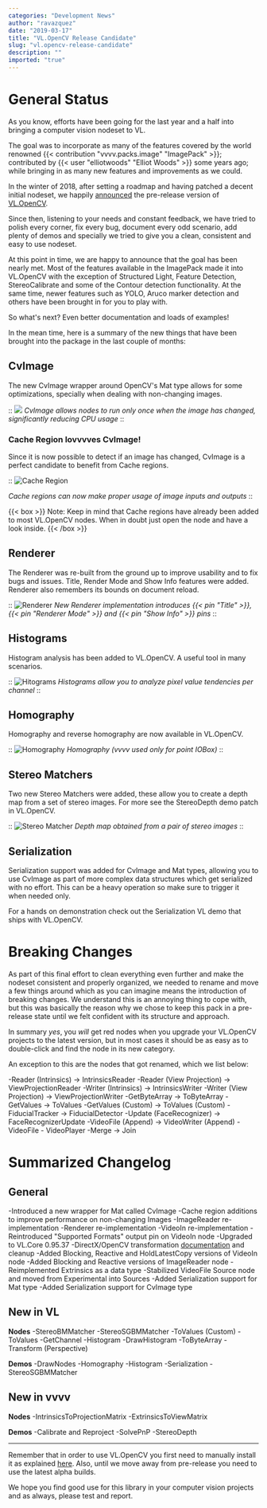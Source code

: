 ```yaml
---
categories: "Development News"
author: "ravazquez"
date: "2019-03-17"
title: "VL.OpenCV Release Candidate"
slug: "vl.opencv-release-candidate"
description: ""
imported: "true"
---
```



# General Status
As you know, efforts have been going for the last year and a half into bringing a computer vision nodeset to VL.

The goal was to incorporate as many of the features covered by the world renowned {{< contribution "vvvv.packs.image" "ImagePack" >}}; contributed by {{< user "elliotwoods" "Elliot Woods" >}} some years ago; while bringing in as many new features and improvements as we could.

In the winter of 2018, after setting a roadmap and having patched a decent initial nodeset, we happily [announced](/blog/2018/vl-opencv-is-in-da-house) the pre-release version of [VL.OpenCV](https://github.com/vvvv/VL.OpenCV).

Since then, listening to your needs and constant feedback, we have tried to polish every corner, fix every bug, document every odd scenario, add plenty of demos and specially we tried to give you a clean, consistent and easy to use nodeset.

At this point in time, we are happy to announce that the goal has been nearly met. Most of the features available in the ImagePack made it into VL.OpenCV with the exception of Structured Light, Feature Detection, StereoCalibrate and some of the Contour detection functionality. At the same time, newer features such as YOLO, Aruco marker detection and others have been brought in for you to play with.

So what's next? Even better documentation and loads of examples!

In the mean time, here is a summary of the new things that have been brought into the package in the last couple of months:

##  CvImage
The new CvImage wrapper around OpenCV's Mat type allows for some optimizations, specially when dealing with non-changing images.

::
![](CvImage.gif)
*CvImage allows nodes to run only once when the image has changed, significantly reducing CPU usage*
::


###  Cache Region lovvvves CvImage!
Since it is now possible to detect if an image has changed, CvImage is a perfect candidate to benefit from Cache regions. 

::
![Cache Region](CacheRegion.gif) 

*Cache regions can now make proper usage of image inputs and outputs*
::

{{< box >}}
Note:
Keep in mind that Cache regions have already been added to most VL.OpenCV nodes. When in doubt just open the node and have a look inside.
{{< /box >}}

##  Renderer
The Renderer was re-built from the ground up to improve usability and to fix bugs and issues. Title, Render Mode and Show Info features were added. Renderer also remembers its bounds on document reload.

::
![Renderer](Renderer.gif)
*New Renderer implementation introduces {{< pin "Title" >}}, {{< pin "Renderer Mode" >}} and {{< pin "Show Info" >}} pins*
::

##  Histograms
Histogram analysis has been added to VL.OpenCV. A useful tool in many scenarios.

::
![Hitograms](Histogram.gif)
*Histograms allow you to analyze pixel value tendencies per channel*
::


##  Homography
Homography and reverse homography are now available in VL.OpenCV.

::
![Homography](Homography.gif)
*Homography (vvvv used only for point IOBox)*
::


##  Stereo Matchers
Two new Stereo Matchers were added, these allow you to create a depth map from a set of stereo images. For more see the StereoDepth demo patch in VL.OpenCV.

::
![Stereo Matcher](StereoMatcher.gif) 
*Depth map obtained from a pair of stereo images*
::

##  Serialization
Serialization support was added for CvImage and Mat types, allowing you to use CvImage as part of more complex data structures which get serialized with no effort. This can be a heavy operation so make sure to trigger it when needed only.

For a hands on demonstration check out the Serialization VL demo that ships with VL.OpenCV.

#  Breaking Changes
As part of this final effort to clean everything even further and make the nodeset consistent and properly organized, we needed to rename and move a few things around which as you can imagine means the introduction of breaking changes.  We understand this is an annoying thing to cope with, but this was basically the reason why we chose to keep this pack in a pre-release state until we felt confident with its structure and approach.

In summary *yes*, you *will* get red nodes when you upgrade your VL.OpenCV projects to the latest version, but in most cases it should be as easy as to double-click and find the node in its new category.

An exception to this are the nodes that got renamed, which we list below:

-Reader (Intrinsics) -> IntrinsicsReader
-Reader (View Projection) -> ViewProjectionReader
-Writer (Intrinsics) -> IntrinsicsWriter
-Writer (View Projection) -> ViewProjectionWriter
-GetByteArray -> ToByteArray
-GetValues -> ToValues
-GetValues (Custom) -> ToValues (Custom)
-FiducialTracker -> FiducialDetector
-Update (FaceRecognizer) -> FaceRecognizerUpdate
-VideoFile (Append) -> VideoWriter (Append)
-VideoFile - VideoPlayer
-Merge -> Join

#  Summarized Changelog
##  General
-Introduced a new wrapper for Mat called CvImage
-Cache region additions to improve performance on non-changing Images
-ImageReader re-implementation
-Renderer re-implementation
-VideoIn re-implementation
-Reintroduced "Supported Formats" output pin on VideoIn node
-Upgraded to VL.Core 0.95.37
-DirectX/OpenCV transformation [documentation](https://github.com/vvvv/VL.OpenCV/wiki/Coordinate-system-conversions-between-OpenCV,-DirectX-and-vvvv) and cleanup
-Added Blocking, Reactive and HoldLatestCopy versions of VideoIn node
-Added Blocking and Reactive versions of ImageReader node
-Reimplemented Extrinsics as a data type
-Stabilized VideoFile Source node and moved from Experimental into Sources
-Added Serialization support for Mat type
-Added Serialization support for CvImage type


##  New in VL
<!--{SPLIT()}-->
**Nodes**
-StereoBMMatcher
-StereoSGBMMatcher
-ToValues (Custom)
-ToValues
-GetChannel
-Histogram
-DrawHistogram
-ToByteArray
-Transform (Perspective)
<!--~~~-->
**Demos**
-DrawNodes
-Homography
-Histogram
-Serialization
-StereoSGBMMatcher
<!--{SPLIT}-->

##  New in vvvv
<!--{SPLIT()}-->
**Nodes**
-IntrinsicsToProjectionMatrix
-ExtrinsicsToViewMatrix
<!--~~~-->
**Demos**
-Calibrate and Reproject
-SolvePnP
-StereoDepth
<!--{SPLIT}-->

---

Remember that in order to use VL.OpenCV you first need to manually install it as explained [here](https://github.com/vvvv/VL.OpenCV/blob/master/README.md). Also, until we move away from pre-release you need to use the latest alpha builds.

We hope you find good use for this library in your computer vision projects and as always, please test and report.